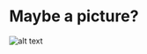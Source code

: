 # Maybe a picture? 

![alt text](https://pbs.twimg.com/profile_images/610457543857442817/wUcMHzJG.jpg)
